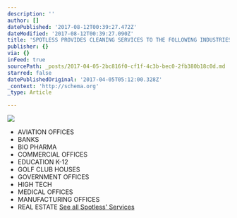 ```yaml
---
description: ''
author: []
datePublished: '2017-08-12T00:39:27.472Z'
dateModified: '2017-08-12T00:39:27.090Z'
title: 'SPOTLESS PROVIDES CLEANING SERVICES TO THE FOLLOWING INDUSTRIES:'
publisher: {}
via: {}
inFeed: true
sourcePath: _posts/2017-04-05-2bc816f0-cf1f-4c3b-bec0-2fb380b18c0d.md
starred: false
datePublishedOriginal: '2017-04-05T05:12:00.328Z'
_context: 'http://schema.org'
_type: Article

---
```

![](https://the-grid-user-content.s3-us-west-2.amazonaws.com/ffbdb22f-4935-43fa-8812-28674117561d.png)

* AVIATION OFFICES
* BANKS
* BIO PHARMA
* COMMERCIAL OFFICES
* EDUCATION K-12
* GOLF CLUB HOUSES
* GOVERNMENT OFFICES
* HIGH TECH
* MEDICAL OFFICES
* MANUFACTURING OFFICES
* REAL ESTATE
[See all Spotless' Services][0]

[0]: http://blueox.co/services.php